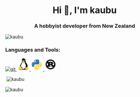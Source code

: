 <h1 align="center">Hi 👋, I'm kaubu</h1>
<h3 align="center">A hobbyist developer from New Zealand</h3>

<p align="left"> <img src="https://komarev.com/ghpvc/?username=kaubu&label=Profile%20views&color=0e75b6&style=flat" alt="kaubu" /> </p>

<h3 align="left">Languages and Tools:</h3>
<p align="left"> <a href="https://git-scm.com/" target="_blank" rel="noreferrer"> <img src="https://www.vectorlogo.zone/logos/git-scm/git-scm-icon.svg" alt="git" width="40" height="40"/> </a> <a href="https://www.linux.org/" target="_blank" rel="noreferrer"> <img src="https://raw.githubusercontent.com/devicons/devicon/master/icons/linux/linux-original.svg" alt="linux" width="40" height="40"/> </a> <a href="https://www.python.org" target="_blank" rel="noreferrer"> <img src="https://raw.githubusercontent.com/devicons/devicon/master/icons/python/python-original.svg" alt="python" width="40" height="40"/> </a> <a href="https://www.rust-lang.org" target="_blank" rel="noreferrer"> <img src="https://raw.githubusercontent.com/devicons/devicon/master/icons/rust/rust-plain.svg" alt="rust" width="40" height="40"/> </a> </p>

<p>&nbsp;<img align="center" src="https://github-readme-stats.vercel.app/api?username=kaubu&show_icons=true&locale=en" alt="kaubu" /></p>

<p><img align="center" src="https://github-readme-streak-stats.herokuapp.com/?user=kaubu&" alt="kaubu" /></p>

